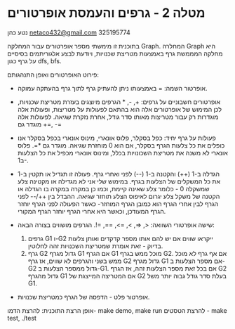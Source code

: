 # מטלה 2 - גרפים והעמסת אופרטורים

נטע כהן netaco432@gmail.com  325195774

בתוכנית זו מימשתי מספר אופרטורים עבור המחלקה Graph. 
המחלרה Graph היא מחלקה המממשת גרף באמצעות מטריצת שכנויות, ויודעת לבצע אלגוריתמים בסיסיים על גרף כגון dfs, bfs.

פירוט האופרטורים ואופן התנהגותם:

- אופרטור השמה: =
באמצעותו ניתן להעתיק גרף לתוך גרף בהעתקה עמוקה.

- אופרטורים חשבוניים על גרפים: +, -, *
הגרפים מיוצגים בעזרת מטריצת שכנויות, לכן המימוש של אופרטורים אלה הוא בהתאם לפעולות על מטריצות, ופעולות אלה מוגדרות רק עבור מטריצות מאותו סדר גודל, אחרת נזקרת שגיאה.
לפעולות אלה מוגדר גם +=, -=

- פעולות על גרף יחיד: כפל בסקלר, פלוס אונארי, מינוס אונארי
בכפל בסקלר אנו כופלים את כל צלעות הגרף בסקלר, אם הוא 0 מוחזרת שגיאה. מוגדר גם *=.
פלוס אונארי לא משנה את מטריצת השכונויות בכלל, ומינוס אונארי מכפיל את כל הצלעות ב1-.

- הגדלה ב-1 (++) והקטנה ב-1 (--) לפני ואחרי גרף. 
פעולה זו תגדיל או תקטין ב-1 את כל המשקלים של הצלעות בגרף. במימוש שלי אני לא מגדילה או מקטינה צלע שמשקלה 0 - כלומר צלע שאינה קיימת, וכמו כן במקרה במקרה בו הגדלה או הקטנה של משקל צלע יגרום לאיפוס הצלע תוחזר שגיאה.
ההבדל בין ++/-- לפני הגרף לבין אחרי הגרף הוא כמובן הגרף המוחזר- כאשר הפעולה לפני הגרף יוחזר הגרף המעודכן, וכאשר היא אחרי הגרף יוחזר הגרף המקורי.

- שישה אופרטורי השוואה: <, =<, >, =>, ==, =!. הגרפים מושווים בצורה הבאה:

  1. גרפים G1 ו-G2 ייקראו שווים אם יש להם אותו מספר קדקדים ואותן צלעות בדיוק - זאת אומרת שמטריצת השכנויות זהה לחלוטין.
  2. גרף G2 גדול מגרף G1 אם הגרף G1 מוכל ממש בגרף G2. אם אף גרף לא מוכל ממש בשני והגרפים לא שווים, אז גרף G2 גדול מגרף G1 אם מספר הצלעות ב-G2 גדול ממספר הצלעות ב-G1. אם בכל זאת מספר הצלעות זהה, אז הגרף G2 גדול מהגרף G1 אם המטריצה המייצגת של G2 בעלת סדר גודל גבוה יותר משל G1.


- אופרטור פלט - הדפסה של הגרף כמטריצת שכנויות.

אופן הרצת התוכנית:
להרצת הדמו- make demo, make run
להרצת הטסטים - make test, ./test